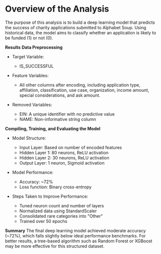 # Overview of the Analysis
The purpose of this analysis is to build a deep learning model that predicts the success of charity applications submitted to Alphabet Soup. Using historical data, the model aims to classify whether an application is likely to be funded (1) or not (0).

**Results**
**Data Preprocessing**
- Target Variable:
    - IS_SUCCESSFUL

- Feature Variables:
    - All other columns after encoding, including application type, affiliation, classification, use case, organization, income amount, special considerations, and ask amount.
- Removed Variables:

    - EIN: A unique identifier with no predictive value
    - NAME: Non-informative string column

**Compiling, Training, and Evaluating the Model**
- Model Structure:

    - Input Layer: Based on number of encoded features
    - Hidden Layer 1: 80 neurons, ReLU activation
    - Hidden Layer 2: 30 neurons, ReLU activation
    - Output Layer: 1 neuron, Sigmoid activation

- Model Performance:

    - Accuracy: ~72%
    - Loss function: Binary cross-entropy

- Steps Taken to Improve Performance:

    - Tuned neuron count and number of layers
    - Normalized data using StandardScaler
    - Consolidated rare categories into "Other"
    - Trained over 50 epochs

**Summary**
The final deep learning model achieved moderate accuracy (~72%), which falls slightly below ideal performance benchmarks. For better results, a tree-based algorithm such as Random Forest or XGBoost may be more effective for this structured dataset.